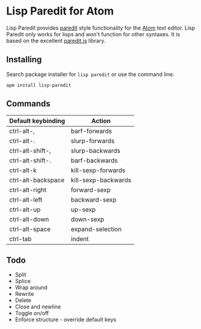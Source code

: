# Lisp Paredit for Atom

Lisp Paredit provides [paredit](http://danmidwood.com/content/2014/11/21/animated-paredit.html) style
functionality for the [Atom](http://atom.io) text editor.
Lisp Paredit only works for lisps and won't function for other syntaxes. It is
based on the excellent [paredit.js](http://robert.kra.hn/projects/paredit-js) library.

## Installing
Search package installer for `lisp paredit` or use the command line:

`apm install lisp-paredit`

## Commands
Default keybinding | Action
------------------ | --------
ctrl-alt-,         | barf-forwards
ctrl-alt-.         | slurp-forwards
ctrl-alt-shift-,   | slurp-backwards
ctrl-alt-shift-.   | barf-backwards
ctrl-alt-k         | kill-sexp-forwards
ctrl-alt-backspace | kill-sexp-backwards
ctrl-alt-right     | forward-sexp
ctrl-alt-left      | backward-sexp
ctrl-alt-up        | up-sexp
ctrl-alt-down      | down-sexp
ctrl-alt-space     | expand-selection
ctrl-tab           | indent

## Todo
 - Split
 - Splice
 - Wrap around
 - Rewrite
 - Delete
 - Close and newline
 - Toggle on/off
 - Enforce structure - override default keys
